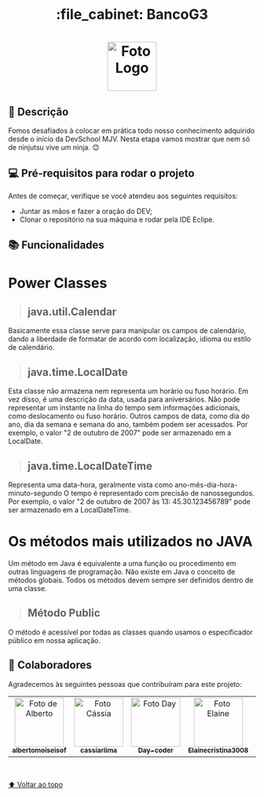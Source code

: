 <h1 align="center">:file_cabinet: BancoG3 </h1>

<h1 align="center">
<img src="https://avatars.githubusercontent.com/u/96503834?s=400&u=71b54ba57cc0fd5db0726da9ce3d43b8675ffb12&v=4" width="100px;" height="100px" alt="Foto Logo"/><br>
  </div>


  
 ## :memo: Descrição
Fomos desafiados à colocar em prática todo nosso conhecimento adquirido desde o início da DevSchool MJV. Nesta etapa vamos mostrar que nem só de ninjutsu vive um ninja. 😊

## 💻 Pré-requisitos para rodar o projeto

Antes de começar, verifique se você atendeu aos seguintes requisitos:
<!---Adicionar, duplicar ou remover conforme necessário--->
* Juntar as mãos e fazer a oração do DEV; 
* Clonar o repositório na sua máquina e rodar pela IDE Eclipe.

## :books: Funcionalidades
  # **Power Classes**

>## java.util.Calendar
Basicamente essa classe serve para manipular os campos de calendário, dando a liberdade de formatar de acordo com localização, idioma ou estilo de calendário.

>## java.time.LocalDate
Esta classe não armazena nem representa um horário ou fuso horário. Em vez disso, é uma descrição da data, usada para aniversários. Não pode representar um instante na linha do tempo sem informações adicionais, como deslocamento ou fuso horário. Outros campos de data, como dia do ano, dia da semana e semana do ano, também podem ser acessados. Por exemplo, o valor "2 de outubro de 2007" pode ser armazenado em a LocalDate.

>## java.time.LocalDateTime
Representa uma data-hora, geralmente vista como ano-mês-dia-hora-minuto-segundo O tempo é representado com precisão de nanossegundos. Por exemplo, o valor "2 de outubro de 2007 às 13: 45.30.123456789" pode ser armazenado em a LocalDateTime.

# **Os métodos mais utilizados no JAVA**
Um método em Java é equivalente a uma função ou procedimento em outras linguagens de programação. Não existe em Java o conceito de métodos globais. Todos os métodos devem sempre ser definidos dentro de uma classe.

>## Método Public
O método é acessível por todas as classes quando usamos o especificador público em nossa aplicação.
<br>

## 🤝 Colaboradores

Agradecemos às seguintes pessoas que contribuíram para este projeto:

<table>
  <tr>
    <td align="center">
      <a href="https://github.com/albertomoiseisof">
        <img src="https://avatars.githubusercontent.com/u/96124902?v=4" width="100px;" height="100px" alt="Foto de Alberto"/><br>
        <sub>
          <b>albertomoiseisof</b>
        </sub>
      </a>
    </td>
    <td align="center">
      <a href="https://github.com/cassiarlima">
        <img src="https://avatars.githubusercontent.com/u/89136471?v=4" width="100px;" height="100px" alt="Foto Cássia"/><br>
        <sub>
          <b>cassiarlima</b>
        </sub>
      </a>
    </td>
    <td align="center">
      <a href="https://github.com/Day-coder">
        <img src="https://avatars.githubusercontent.com/u/76756753?v=4" width="100px;" height="100px" alt="Foto Day"/><br>
        <sub>
          <b>Day-coder</b>
        </sub>
      </a>
    </td>
    <td align="center">
      <a href="https://github.com/Elainecristina3008">
        <img src="https://avatars.githubusercontent.com/u/59236894?v=4" width="100px;" height="100px" alt="Foto Elaine"/><br>
        <sub>
          <b>Elainecristina3008</b>
        </sub>
      </a>
    </td>
     <td align="center">
      <a href="https://github.com/LigiaDuarte">
        <img src="https://avatars.githubusercontent.com/u/86318295?v=4" width="100px;" height="100px" alt="Foto Ligia"/><br>
        <sub>
          <b>LigiaDuarte</b>
        </sub>
      </a>
    </td>
    <td align="center">
      <a href="https://github.com/moniqueds">
        <img src="https://avatars.githubusercontent.com/u/89393449?v=4" width="100px;" height="100px" alt="Foto Monique"/><br>
        <sub>
          <b>moniqueds</b>
        </sub>
      </a>
    </td>
    <td align="center">
      <a href="https://github.com/tamillessouza">
        <img src="https://avatars.githubusercontent.com/u/96421939?v=4" width="100px;" height="100px" alt="Foto Tamilles"/><br>
        <sub>
          <b>tamillessouza</b>
        </sub>
      </a>
    </td>
  </tr>
</table>
<br>

[⬆ Voltar ao topo](#nome-do-projeto)<br>
